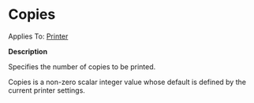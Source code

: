 




<h1 class="heading"><span class="name">Copies</span></h1>

Applies To: [Printer](../a-z/printer.md)


**Description**


Specifies the number of copies to be printed.


Copies is a non-zero scalar integer value whose default is defined by the current printer settings.



